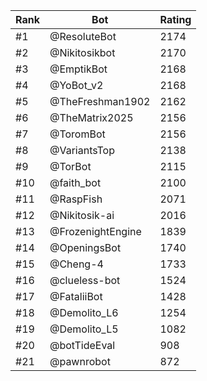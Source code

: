 Rank|Bot|Rating
---|---|---
#1|@ResoluteBot|2174
#2|@Nikitosikbot|2170
#3|@EmptikBot|2168
#4|@YoBot_v2|2168
#5|@TheFreshman1902|2162
#6|@TheMatrix2025|2156
#7|@ToromBot|2156
#8|@VariantsTop|2138
#9|@TorBot|2115
#10|@faith_bot|2100
#11|@RaspFish|2071
#12|@Nikitosik-ai|2016
#13|@FrozenightEngine|1839
#14|@OpeningsBot|1740
#15|@Cheng-4|1733
#16|@clueless-bot|1524
#17|@FataliiBot|1428
#18|@Demolito_L6|1254
#19|@Demolito_L5|1082
#20|@botTideEval|908
#21|@pawnrobot|872
